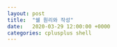 ```yaml
---
layout: post
title:  "쉘 원리와 작성"
date:   2020-03-29 12:00:00 +0000
categories: cplusplus shell
---
```

